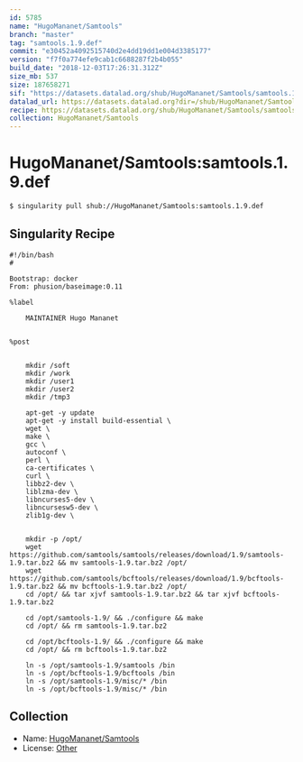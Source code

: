 ```yaml
---
id: 5785
name: "HugoMananet/Samtools"
branch: "master"
tag: "samtools.1.9.def"
commit: "e30452a4092515740d2e4dd19dd1e004d3385177"
version: "f7f0a774efe9cab1c6688287f2b4b055"
build_date: "2018-12-03T17:26:31.312Z"
size_mb: 537
size: 187658271
sif: "https://datasets.datalad.org/shub/HugoMananet/Samtools/samtools.1.9.def/2018-12-03-e30452a4-f7f0a774/f7f0a774efe9cab1c6688287f2b4b055.simg"
datalad_url: https://datasets.datalad.org?dir=/shub/HugoMananet/Samtools/samtools.1.9.def/2018-12-03-e30452a4-f7f0a774/
recipe: https://datasets.datalad.org/shub/HugoMananet/Samtools/samtools.1.9.def/2018-12-03-e30452a4-f7f0a774/Singularity
collection: HugoMananet/Samtools
---
```


# HugoMananet/Samtools:samtools.1.9.def

```bash
$ singularity pull shub://HugoMananet/Samtools:samtools.1.9.def
```

## Singularity Recipe

```singularity
#!/bin/bash
#

Bootstrap: docker
From: phusion/baseimage:0.11

%label

	MAINTAINER Hugo Mananet


%post


	mkdir /soft
	mkdir /work
	mkdir /user1
	mkdir /user2
	mkdir /tmp3
	
	apt-get -y update
	apt-get -y install build-essential \
	wget \
	make \
	gcc \
	autoconf \
	perl \
	ca-certificates \
	curl \
	libbz2-dev \
	liblzma-dev \
	libncurses5-dev \
	libncursesw5-dev \
	zlib1g-dev \


	mkdir -p /opt/
	wget https://github.com/samtools/samtools/releases/download/1.9/samtools-1.9.tar.bz2 && mv samtools-1.9.tar.bz2 /opt/
	wget https://github.com/samtools/bcftools/releases/download/1.9/bcftools-1.9.tar.bz2 && mv bcftools-1.9.tar.bz2 /opt/
	cd /opt/ && tar xjvf samtools-1.9.tar.bz2 && tar xjvf bcftools-1.9.tar.bz2

	cd /opt/samtools-1.9/ && ./configure && make
	cd /opt/ && rm samtools-1.9.tar.bz2

	cd /opt/bcftools-1.9/ && ./configure && make
	cd /opt/ && rm bcftools-1.9.tar.bz2

	ln -s /opt/samtools-1.9/samtools /bin
	ln -s /opt/bcftools-1.9/bcftools /bin
	ln -s /opt/samtools-1.9/misc/* /bin
	ln -s /opt/bcftools-1.9/misc/* /bin
```

## Collection

 - Name: [HugoMananet/Samtools](https://github.com/HugoMananet/Samtools)
 - License: [Other](None)

